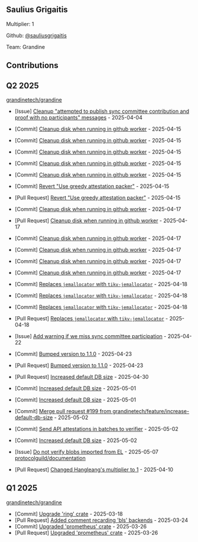 
## Saulius Grigaitis
Multiplier: 1

Github: [@sauliusgrigaitis](https://github.com/sauliusgrigaitis)

Team: Grandine

## Contributions

## Q2 2025


[grandinetech/grandine](https://github.com/grandinetech/grandine)
* [Issue] [Cleanup "attempted to publish sync committee contribution and proof with no participants" messages](https://github.com/grandinetech/grandine/issues/157) - 2025-04-04

* [Commit] [Cleanup disk when running in github worker](https://github.com/grandinetech/grandine/commit/b8f72c44a3b65322cbe6a26d5606904f105222d5) - 2025-04-15
* [Commit] [Cleanup disk when running in github worker](https://github.com/grandinetech/grandine/commit/0c1eaca86fb62a34bcbe2cef3abbb6cef99131fc) - 2025-04-15
* [Commit] [Cleanup disk when running in github worker](https://github.com/grandinetech/grandine/commit/c14f500419b146eaa64e1e82374162acfa86ba3d) - 2025-04-15
* [Commit] [Cleanup disk when running in github worker](https://github.com/grandinetech/grandine/commit/ab47946a7fbe70b2f221b7539f29f76d95062dbf) - 2025-04-15
* [Commit] [Cleanup disk when running in github worker](https://github.com/grandinetech/grandine/commit/d81d7b744dce40f03cb0c004cbfa8c2db347e6b4) - 2025-04-15
* [Commit] [Revert "Use greedy attestation packer"](https://github.com/grandinetech/grandine/commit/0dcc6f3e0b737362a65f8024fe1c042054ef5ac2) - 2025-04-15
* [Pull Request] [Revert "Use greedy attestation packer"](https://github.com/grandinetech/grandine/pull/178) - 2025-04-15
* [Commit] [Cleanup disk when running in github worker](https://github.com/grandinetech/grandine/commit/dd8c010c227b1f3f4ed343c619d9965604391ddd) - 2025-04-17
* [Pull Request] [Cleanup disk when running in github worker](https://github.com/grandinetech/grandine/pull/184) - 2025-04-17
* [Commit] [Cleanup disk when running in github worker](https://github.com/grandinetech/grandine/commit/6f77e98788265dee2d37cce3ad1397319afb26a2) - 2025-04-17
* [Commit] [Cleanup disk when running in github worker](https://github.com/grandinetech/grandine/commit/18c16996621cf2753b7899d262528f8c069d8280) - 2025-04-17
* [Commit] [Cleanup disk when running in github worker](https://github.com/grandinetech/grandine/commit/04d2d25edd0720e869fb854dcdccdbe8efb7fcf0) - 2025-04-17
* [Commit] [Cleanup disk when running in github worker](https://github.com/grandinetech/grandine/commit/b9e9c5722e10073574842c257e34f5efb5387846) - 2025-04-17
* [Commit] [Replaces `jemallocator` with `tikv-jemallocator`](https://github.com/grandinetech/grandine/commit/92bfbe939d8196986547b0d793b774dfd42b5098) - 2025-04-18
* [Commit] [Replaces `jemallocator` with `tikv-jemallocator`](https://github.com/grandinetech/grandine/commit/db149b58ba4f8410c617374c23c188b2e313b6f1) - 2025-04-18
* [Commit] [Replaces `jemallocator` with `tikv-jemallocator`](https://github.com/grandinetech/grandine/commit/347ad92f394c7ef13ec6814f43dc2dfaf5f3de24) - 2025-04-18
* [Pull Request] [Replaces `jemallocator` with `tikv-jemallocator`](https://github.com/grandinetech/grandine/pull/187) - 2025-04-18
* [Issue] [Add warning if we miss sync committee participation](https://github.com/grandinetech/grandine/issues/189) - 2025-04-22
* [Commit] [Bumped version to 1.1.0](https://github.com/grandinetech/grandine/commit/29cb5c1a2f4a9771e5171086125907aedfa3c6cf) - 2025-04-23
* [Pull Request] [Bumped version to 1.1.0](https://github.com/grandinetech/grandine/pull/193) - 2025-04-23
* [Pull Request] [Increased default DB size](https://github.com/grandinetech/grandine/pull/199) - 2025-04-30
* [Commit] [Increased default DB size](https://github.com/grandinetech/grandine/commit/a435aaa24fa445c3ddcc379d17bd2e499bc67120) - 2025-05-01
* [Commit] [Increased default DB size](https://github.com/grandinetech/grandine/commit/9e2706bcffb8748307c7953ceda519e736b43d15) - 2025-05-01
* [Commit] [Merge pull request #199 from grandinetech/feature/increase-default-db-size](https://github.com/grandinetech/grandine/commit/2835d1a75130f46e7f9054246c08b916b7bb363a) - 2025-05-02
* [Commit] [Send API attestations in batches to verifier](https://github.com/grandinetech/grandine/commit/679c822f7e45087f5de9941b7dc96b0838041cd0) - 2025-05-02
* [Commit] [Increased default DB size](https://github.com/grandinetech/grandine/commit/d524a284f1f53943d1839e96dc6acee78b9d5071) - 2025-05-02
* [Issue] [Do not verify blobs imported from EL](https://github.com/grandinetech/grandine/issues/203) - 2025-05-07
[protocolguild/documentation](https://github.com/protocolguild/documentation)
* [Pull Request] [Changed Hangleang's multiplier to 1](https://github.com/protocolguild/documentation/pull/344) - 2025-04-10
## Q1 2025

[grandinetech/grandine](https://github.com/grandinetech/grandine)
* [Commit] [Upgrade 'ring' crate](https://github.com/grandinetech/grandine/commit/1e5e63c0e2401025961ddbd1034d06c32115779e) - 2025-03-18
* [Pull Request] [Added comment recarding 'bls' backends](https://github.com/grandinetech/grandine/pull/138) - 2025-03-24
* [Commit] [Upgraded 'prometheus' crate](https://github.com/grandinetech/grandine/commit/be629658bbc5c76ab6ec0a6426db47c858788b68) - 2025-03-26
* [Pull Request] [Upgraded 'prometheus' crate](https://github.com/grandinetech/grandine/pull/142) - 2025-03-26

